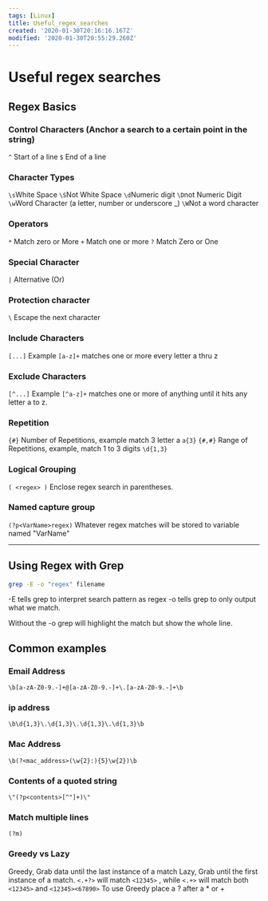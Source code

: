 ```yaml
---
tags: [Linux]
title: Useful_regex_searches
created: '2020-01-30T20:16:16.167Z'
modified: '2020-01-30T20:55:29.260Z'
---
```


# Useful regex searches

##  Regex Basics

### Control Characters (Anchor a search to a certain point in the string)
`^` Start of a line
`$` End of a line

### Character Types
`\s`White Space
`\S`Not White Space
`\d`Numeric digit
`\D`not Numeric Digit
`\w`Word Character (a letter, number or underscore _)
`\W`Not a word character

### Operators
`*` Match zero or More
`+` Match one or more
`?` Match Zero or One

### Special Character
`|` Alternative (Or)

### Protection character
`\` Escape the next character

### Include Characters
`[...]`  Example `[a-z]+` matches one or more every letter a thru z

### Exclude Characters
`[^...]` Example `[^a-z]+` matches one or more of anything until it hits any letter a to z. 

### Repetition
`{#}` Number of Repetitions, example match 3 letter a  `a{3}`
`{#,#}` Range of Repetitions, example, match 1 to 3 digits `\d{1,3}`

### Logical Grouping
`( <regex> )`  Enclose regex search in parentheses. 
 
### Named capture group
`(?p<VarName>regex)`  Whatever regex matches will be stored to variable named "VarName"

----

## Using Regex with Grep



```bash
grep -E -o "regex" filename
```

-E tells grep to interpret search pattern as regex
-o tells grep to only output what we match.  

Without the -o grep will highlight the match but show the whole line.  


## Common examples

### Email Address
`\b[a-zA-Z0-9.-]+@[a-zA-Z0-9.-]+\.[a-zA-Z0-9.-]+\b`

### ip address 
`\b\d{1,3}\.\d{1,3}\.\d{1,3}\.\d{1,3}\b`

### Mac Address
`\b(?<mac_address>(\w{2}:){5}\w{2})\b`

### Contents of a quoted string
`\"(?p<contents>[^"]+)\"`

### Match multiple lines
`(?m)`


### Greedy vs Lazy

Greedy, Grab data until the last instance of a match
Lazy, Grab until the first instance of a match.
`<.+?>` will match `<12345>` , while
`<.+>` will match both `<12345>` and `<12345><67890>`
To use Greedy place a ? after a * or +